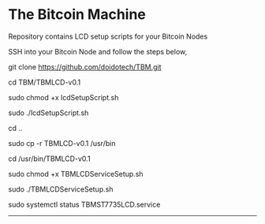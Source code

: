 # The Bitcoin Machine
Repository contains LCD setup scripts for your Bitcoin Nodes

SSH into your Bitcoin Node and follow the steps below,


git clone https://github.com/doidotech/TBM.git

cd TBM/TBMLCD-v0.1

sudo chmod +x lcdSetupScript.sh

sudo ./lcdSetupScript.sh

cd ..

sudo cp -r TBMLCD-v0.1 /usr/bin

cd /usr/bin/TBMLCD-v0.1

sudo chmod +x TBMLCDServiceSetup.sh

sudo ./TBMLCDServiceSetup.sh

sudo systemctl status TBMST7735LCD.service

************************************************
